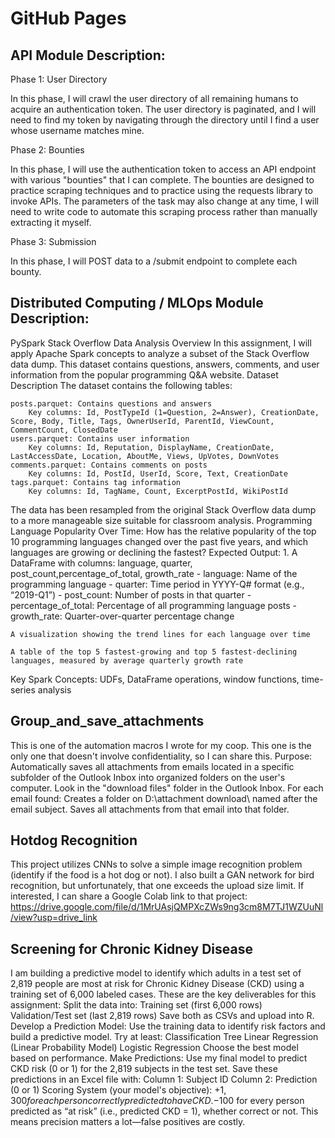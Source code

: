 # GitHub Pages

## API Module Description: 
Phase 1: User Directory

In this phase, I will crawl the user directory of all remaining humans to acquire an authentication token. The user directory is paginated, and I will need to find my token by navigating through the directory until I find a user whose username matches mine.

Phase 2: Bounties

In this phase, I will use the authentication token to access an API endpoint with various "bounties" that I can complete. The bounties are designed to practice scraping techniques and to practice using the requests library to invoke APIs.  The parameters of the task may also change at any time, I will need to write code to automate this scraping process rather than manually extracting it myself.

Phase 3: Submission

In this phase, I will POST data to a /submit endpoint to complete each bounty.

## Distributed Computing / MLOps Module Description:
PySpark Stack Overflow Data Analysis Overview
In this assignment, I will apply Apache Spark concepts to analyze a subset of the Stack Overflow data dump. This dataset contains questions, answers, comments, and user information from the popular programming Q&A website.
Dataset Description
The dataset contains the following tables:

    posts.parquet: Contains questions and answers
        Key columns: Id, PostTypeId (1=Question, 2=Answer), CreationDate, Score, Body, Title, Tags, OwnerUserId, ParentId, ViewCount, CommentCount, ClosedDate
    users.parquet: Contains user information
        Key columns: Id, Reputation, DisplayName, CreationDate, LastAccessDate, Location, AboutMe, Views, UpVotes, DownVotes
    comments.parquet: Contains comments on posts
        Key columns: Id, PostId, UserId, Score, Text, CreationDate
    tags.parquet: Contains tag information
        Key columns: Id, TagName, Count, ExcerptPostId, WikiPostId

The data has been resampled from the original Stack Overflow data dump to a more manageable size suitable for classroom analysis.
Programming Language Popularity Over Time:
How has the relative popularity of the top 10 programming languages changed over the past five years, and which languages are growing or declining the fastest?
Expected Output: 1. A DataFrame with columns: language, quarter, post_count,percentage_of_total, growth_rate - language: Name of the programming language - quarter: Time period in YYYY-Q# format (e.g., “2019-Q1”) - post_count: Number of posts in that quarter - percentage_of_total: Percentage of all programming language posts - growth_rate: Quarter-over-quarter percentage change

    A visualization showing the trend lines for each language over time

    A table of the top 5 fastest-growing and top 5 fastest-declining languages, measured by average quarterly growth rate

Key Spark Concepts: UDFs, DataFrame operations, window functions, time-series analysis

## Group_and_save_attachments

This is one of the automation macros I wrote for my coop. This one is the only one that doesn't involve confidentiality, so I can share this.
Purpose:
Automatically saves all attachments from emails located in a specific subfolder of the Outlook Inbox into organized folders on the user's computer.
Look in the "download files" folder in the Outlook Inbox.
For each email found:
Creates a folder on D:\attachment download\ named after the email subject.
Saves all attachments from that email into that folder.

## Hotdog Recognition

This project utilizes CNNs to solve a simple image recognition problem (identify if the food is a hot dog or not). I also built a GAN network for bird recognition, but unfortunately, that one exceeds the upload size limit. If interested, I can share a Google Colab link to that project: https://drive.google.com/file/d/1MrUAsjQMPXcZWs9ng3cm8M7TJ1WZUuNl/view?usp=drive_link

## Screening for Chronic Kidney Disease

I am building a predictive model to identify which adults in a test set of 2,819 people are most at risk for Chronic Kidney Disease (CKD) using a training set of 6,000 labeled cases.
These are the key deliverables for this assignment:
Split the data into:
    Training set (first 6,000 rows)
    Validation/Test set (last 2,819 rows)
    Save both as CSVs and upload into R.
Develop a Prediction Model:
    Use the training data to identify risk factors and build a predictive model.
    Try at least:
        Classification Tree
        Linear Regression (Linear Probability Model)
        Logistic Regression
    Choose the best model based on performance.
Make Predictions:
    Use my final model to predict CKD risk (0 or 1) for the 2,819 subjects in the test set.
    Save these predictions in an Excel file with:
        Column 1: Subject ID
        Column 2: Prediction (0 or 1)
Scoring System (your model's objective):
    +$1,300 for each person correctly predicted to have CKD.
    −$100 for every person predicted as “at risk” (i.e., predicted CKD = 1), whether correct or not.
    This means precision matters a lot—false positives are costly.
